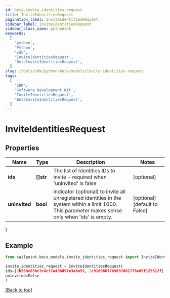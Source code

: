 ```yaml
---
id: beta-invite-identities-request
title: InviteIdentitiesRequest
pagination_label: InviteIdentitiesRequest
sidebar_label: InviteIdentitiesRequest
sidebar_class_name: pythonsdk
keywords:
  [
    'python',
    'Python',
    'sdk',
    'InviteIdentitiesRequest',
    'BetaInviteIdentitiesRequest',
  ]
slug: /tools/sdk/python/beta/models/invite-identities-request
tags:
  [
    'SDK',
    'Software Development Kit',
    'InviteIdentitiesRequest',
    'BetaInviteIdentitiesRequest',
  ]
---
```


# InviteIdentitiesRequest

## Properties

| Name | Type | Description | Notes |
| --- | --- | --- | --- |
| **ids** | **[]str** | The list of Identities IDs to invite - required when 'uninvited' is false | [optional] |
| **uninvited** | **bool** | indicator (optional) to invite all unregistered identities in the system within a limit 1000. This parameter makes sense only when 'ids' is empty. | [optional] [default to False] |

}

## Example

```python
from sailpoint.beta.models.invite_identities_request import InviteIdentitiesRequest

invite_identities_request = InviteIdentitiesRequest(
ids=[2b568c65bc3c4c57a43bd97e3a8e55, 2c9180867769897d01776ed5f125512f],
uninvited=False
)

```

[[Back to top]](#)
